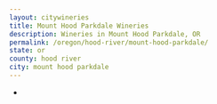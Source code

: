 ```yaml
---
layout: citywineries
title: Mount Hood Parkdale Wineries
description: Wineries in Mount Hood Parkdale, OR
permalink: /oregon/hood-river/mount-hood-parkdale/
state: or
county: hood river
city: mount hood parkdale
---
```

-
